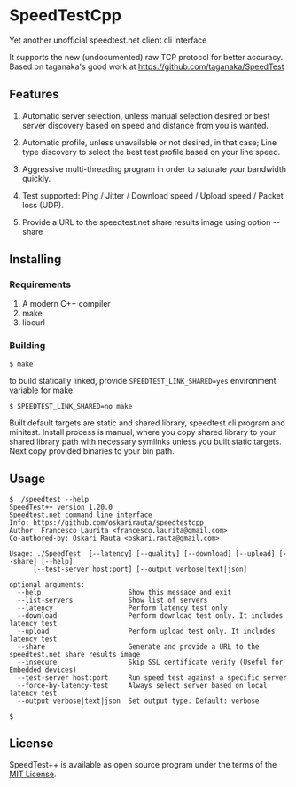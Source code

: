 # SpeedTestCpp

Yet another unofficial speedtest.net client cli interface

It supports the new (undocumented) raw TCP protocol for better accuracy.
Based on taganaka's good work at https://github.com/taganaka/SpeedTest

## Features

1. Automatic server selection, unless manual selection desired or
   best server discovery based on speed and distance from you is wanted.

2. Automatic profile, unless unavailable or not desired, in that case;
   Line type discovery to select the best test profile based on your line speed.

3. Aggressive multi-threading program in order to saturate your bandwidth quickly.

4. Test supported: Ping / Jitter / Download speed / Upload speed / Packet loss (UDP).

5. Provide a URL to the speedtest.net share results image using option --share

## Installing

### Requirements

1. A modern C++ compiler
2. make
3. libcurl

### Building

```
$ make
```

to build statically linked, provide `SPEEDTEST_LINK_SHARED=yes` environment variable for make.
```
$ SPEEDTEST_LINK_SHARED=no make
```

Built default targets are static and shared library, speedtest cli program and minitest.
Install process is manual, where you copy shared library to your shared library path with necessary
symlinks unless you built static targets. Next copy provided binaries to your bin path.

## Usage

```
$ ./speedtest --help
SpeedTest++ version 1.20.0
Speedtest.net command line interface
Info: https://github.com/oskarirauta/speedtestcpp
Author: Francesco Laurita <francesco.laurita@gmail.com>
Co-authored-by: Oskari Rauta <oskari.rauta@gmail.com>

Usage: ./SpeedTest  [--latency] [--quality] [--download] [--upload] [--share] [--help]
      [--test-server host:port] [--output verbose|text|json]

optional arguments:
  --help                      Show this message and exit
  --list-servers              Show list of servers
  --latency                   Perform latency test only
  --download                  Perform download test only. It includes latency test
  --upload                    Perform upload test only. It includes latency test
  --share                     Generate and provide a URL to the speedtest.net share results image
  --insecure                  Skip SSL certificate verify (Useful for Embedded devices)
  --test-server host:port     Run speed test against a specific server
  --force-by-latency-test     Always select server based on local latency test
  --output verbose|text|json  Set output type. Default: verbose

$
```

## License

SpeedTest++ is available as open source program under the terms of the [MIT License](http://opensource.org/licenses/MIT).
